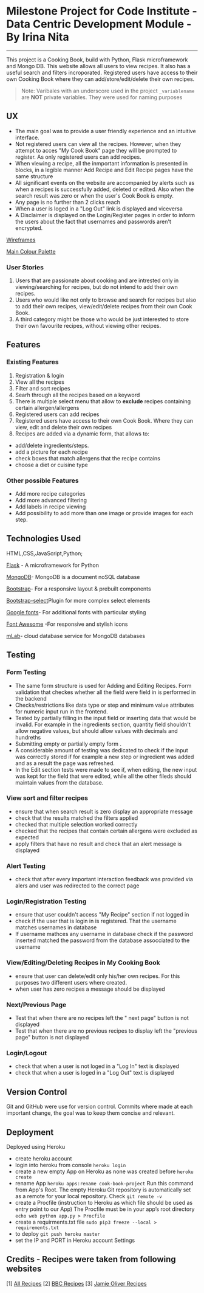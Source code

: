 # Milestone Project for Code Institute - Data Centric Development Module - By Irina Nita
---
This project is a Cooking Book, build with Python, Flask microframework and Mongo DB.
This website allows all users to view recipes. It also has a useful search and filters incroporated.
Registered users have access to their own Cooking Book where they can add/store/edit/delete their own recipes.

> Note: Varibales with an underscore used in the project `_variablename` are **NOT** private variables. They were used for
naming purposes

## UX
* The main goal was to provide a user friendly experience and an intuitive interface.
* Not registered users can view all the recipes. However, when they attempt to acces "My Cook Book"
page they will be prompted to register. As only registered users can add recipes.
* When viewing a recipe, all the inmportant information is presented in blocks, in a legible manner 
Add Recipe and Edit Recipe pages have the same structure
* All significant events on the website are accompanied by alerts such as when a recipes is successfully added, deleted or edited. 
Also when the search result was zero or when the user's Cook Book is empty.
* Any page is no further than 2 clicks reach
* When a user is loged in a "Log Out" link is displayed and viceversa
* A Disclaimer is displayed on the Login/Register pages in order to inform the users about
the fact that usernames and passwords aren't encrypted.

[Wireframes](https://wireframepro.mockflow.com/view/M3e2d209dde5c99a692a077a6c846a2501549016177038)

[Main Colour Palette](https://coolors.co/efd6ac-d33f49-26100a-561D25-262730)

### User Stories
1. Users that are passionate about cooking and are intrested only in viewing/searching for recipes, but do not intend to
add their own recipes.
2. Users who would like not only to browse and search for recipes but also to add their own recipes, view/edit/delete recipes from their own Cook Book.
3. A third category might be those who would be just interested to store their own favourite recipes, without viewing other recipes.

## Features

### Existing Features
1. Registration & login
2. View all the recipes
3. Filter and sort recipes
4. Searh through all the recipes based on a keyword
5. There is multiple select menu that allow to **exclude** recipes containing certain allergen/allergens
4. Registered users can add recipes
5. Registered users have access to their own Cook Book. Where they can view, edit and delete their own recipes
5. Recipes are added via a dynamic form, that allows to:
* add/delete ingredients/steps. 
* add a picture for each recipe
* check boxes that match allergens that the recipe contains
* choose a diet or cuisine type

### Other possible Features 

* Add more recipe categories
* Add more advanced filtering
* Add labels in recipe viewing
* Add possibility to add more than one image or provide images for each step.

## Technologies Used
HTML,CSS,JavaScript,Python;

[Flask](http://flask.pocoo.org/) - A microframework for Python

[MongoDB](https://www.mongodb.com/)- MongoDB is a document noSQL database

[Bootstrap](https://getbootstrap.com/)- For a responsive layout & prebuilt components
  
[Bootstrap-select](https://developer.snapappointments.com/bootstrap-select/)Plugin for more complex select elements 

[Google fonts](https://fonts.google.com/)- For additional fonts with particular styling

[Font Awesome](https://fontawesome.com/free) -For responsive and stylish icons

[mLab](https://mlab.com/company/)- cloud database service for MongoDB databases


## Testing

### Form Testing
* The same form structure is used for Adding and Editing Recipes. 
 Form validation that checkes whether all the field were field in is performed 
 in the backend
* Checks/restrictions like data type or step and minimum value attributes for numeric input run in the frontend.
* Tested by partially filling in the input field or inserting data that would be invalid. 
  For example in the ingredients section, quantity field shouldn't allow negative values, but should allow values with decimals and hundreths
* Submitting empty or partially empty form .
* A considerable amount of testing was dedicated to check if the input was correctly stored if for example a new step or ingredient was added
and as a result the page was refreshed.
* In the Edit section tests were made to see if, when editing, the new input was kept for the field that were edited, while all
the other fileds should maintain values from the database.

### View sort and filter recipes
* ensure that when search result is zero display an appropriate message 
* check that the results matched the filters applied
* checked that multiple selection worked correctly
* checked that the recipes that contain certain allergens were excluded as expected
* apply filters that have no result and check that an alert message is displayed

### Alert Testing
* check that after every important interaction feedback was provided via alers and user was redirected to the correct page

### Login/Registration Testing
* ensure that user couldn't access "My Recipe" section if not logged in
* check if the user that is login in is registered. That the username matches usernames in database
* If username mathces any username in database check if the password inserted matched the password from the database assocciated to the username

### View/Editing/Deleting Recipes in My Cooking Book
* ensure that user can delete/edit only his/her own recipes. For this purposes two different users where created. 
* when user has zero recipes a message should be displayed

### Next/Previous Page
* Test that when there are no recipes left the " next page" button is not displayed
* Test that when there are no previous recipes to display left the "previous page" button is not displayed

### Login/Logout
* check that when a user is not loged in a "Log In" text is displayed
* check that when a user is loged in a "Log Out" text is displayed

## Version Control
Git and GitHub were use for version control. Commits where made at each important change, the goal was to keep them concise and relevant.

## Deployment
Deployed using Heroku
* create heroku account
* login into heroku from console `heroku login`
* create a new empty App on Heroku as none was created before `heroku create` 
* rename App `heroku apps:rename cook-book-project`
Run this command from App's Root. The empty Heroku Git repository is automatically set as a remote for your local repository.
Check `git remote -v`
* create a Procfile (instruction to Heroku as which file should be used as entry point to our App)
The Procfile must be in your app’s root directory `echo web python app.py > Procfile`
* create a requirments.txt file `sudo pip3 freeze --local > requirements.txt`
* to deploy `git push heroku master`
* set the IP and PORT in Heroku account Settings

## Credits - Recipes were taken from following websites 

[1] [All Recipes](http://allrecipes.co.uk)
[2] [BBC Recipes](https://www.bbcgoodfood.com/recipes)
[3] [Jamie Oliver Recipes](https://www.jamieoliver.com/recipes/)

